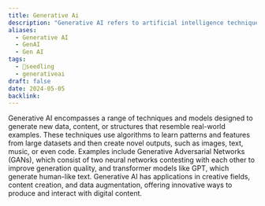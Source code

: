 ```yaml
---
title: Generative Ai
description: "Generative AI refers to artificial intelligence techniques that create new, synthetic data or content based on learned patterns from existing data."
aliases:
  - Generative AI
  - GenAI
  - Gen AI
tags:
  - 🌱seedling
  - generativeai
draft: false
date: 2024-05-05
backlink:
---
```


Generative AI encompasses a range of techniques and models designed to generate new data, content, or structures that resemble real-world examples. These techniques use algorithms to learn patterns and features from large datasets and then create novel outputs, such as images, text, music, or even code. Examples include Generative Adversarial Networks (GANs), which consist of two neural networks contesting with each other to improve generation quality, and transformer models like GPT, which generate human-like text. Generative AI has applications in creative fields, content creation, and data augmentation, offering innovative ways to produce and interact with digital content.